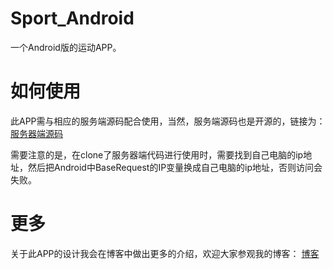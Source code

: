# Sport_Android
一个Android版的运动APP。

# 如何使用
此APP需与相应的服务端源码配合使用，当然，服务端源码也是开源的，链接为：  [服务器端源码](https://github.com/happyheng/Sport_Service) 

需要注意的是，在clone了服务器端代码进行使用时，需要找到自己电脑的ip地址，然后把Android中BaseRequest的IP变量换成自己电脑的ip地址，否则访问会失败。


# 更多
关于此APP的设计我会在博客中做出更多的介绍，欢迎大家参观我的博客： [博客](http://blog.csdn.net/happyheng)
